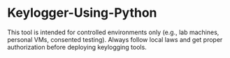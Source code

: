 # Keylogger-Using-Python
This tool is intended for controlled environments only (e.g., lab machines, personal VMs, consented testing). Always follow local laws and get proper authorization before deploying keylogging tools.
